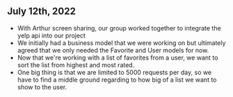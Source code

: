 ## July 12th, 2022
* With Arthur screen sharing, our group worked together to integrate the yelp api into our project
* We initially had a business model that we were working on but ultimately agreed that we only needed the Favorite and User models for now. 
* Now that we're working with a list of favorites from a user, we want to sort the list from highest and most rated.
* One big thing is that we are limited to 5000 requests per day, so we have to find a middle ground regarding to how big of a list we want to show to the user.